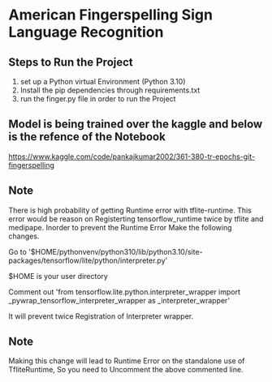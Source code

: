 # American Fingerspelling Sign Language Recognition 

## Steps to Run the Project

1. set up a Python virtual Environment (Python 3.10)
2. Install the pip dependencies through requirements.txt
3. run the finger.py file in order to run the Project


## Model is being trained over the kaggle and below is the refence of the Notebook

https://www.kaggle.com/code/pankajkumar2002/361-380-tr-epochs-git-fingerspelling

## Note

There is high probability of getting Runtime error with tflite-runtime. This error would be reason on Registerting tensorflow_runtime twice by tflite and medipape. 
Inorder to prevent the Runtime Error Make the following changes.

Go to '$HOME/pythonvenv/python310/lib/python3.10/site-packages/tensorflow/lite/python/interpreter.py'

$HOME is your user directory

Comment out 'from tensorflow.lite.python.interpreter_wrapper import _pywrap_tensorflow_interpreter_wrapper as _interpreter_wrapper'

It will prevent twice Registration of Interpreter wrapper.

## Note

Making this change will lead to Runtime Error on the standalone use of TfliteRuntime, So you need to Uncomment the above commented line.
